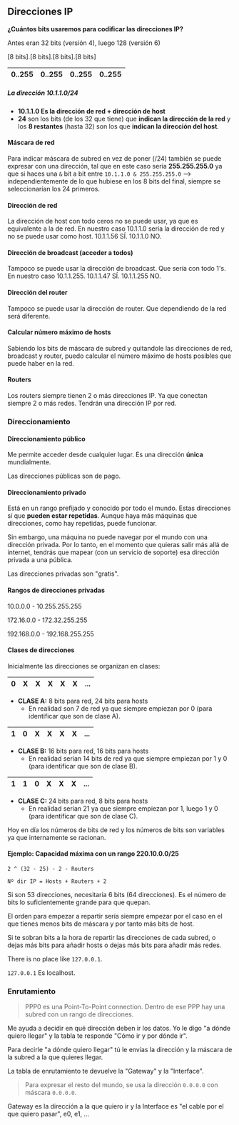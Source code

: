 ## Direcciones IP

**¿Cuántos bits usaremos para codificar las direcciones IP?**

Antes eran 32 bits (versión 4), luego 128 (versión 6)

[8 bits].[8 bits].[8 bits].[8 bits]

|0..255|0..255|0..255|0..255|
|-|-|-|-|

##### La dirección 10.1.1.0/24
- **10.1.1.0 Es la dirección de red + dirección de host**
- **24** son los bits (de los 32 que tiene) que **indican la dirección de la red** y los **8 restantes** (hasta 32) son los que **indican la dirección del host**.

#### Máscara de red

Para indicar máscara de subred en vez de poner (/24) también se puede expresar con una dirección, tal que en este caso sería **255.255.255.0** ya que si haces una `&` bit a bit entre `10.1.1.0 & 255.255.255.0` --> independientemente de lo que hubiese en los 8 bits del final, siempre se seleccionarían los 24 primeros.

#### Dirección de red

La dirección de host con todo ceros no se puede usar, ya que es equivalente a la de red. En nuestro caso 10.1.1.0 sería la dirección de red y no se puede usar como host. 10.1.1.56 SÍ. 10.1.1.0 NO.

#### Dirección de broadcast (acceder a todos)

Tampoco se puede usar la dirección de broadcast. Que sería con todo 1's. En nuestro caso 10.1.1.255. 10.1.1.47 SÍ. 10.1.1.255 NO.


#### Dirección del router

Tampoco se puede usar la dirección de router. Que dependiendo de la red será diferente.

#### Calcular número máximo de hosts

Sabiendo los bits de máscara de subred y quitandole las direcciones de red, broadcast y router, puedo calcular el número máximo de hosts posibles que puede haber en la red.

#### Routers

Los routers siempre tienen 2 o más direcciones IP. Ya que conectan siempre 2 o más redes. Tendrán una dirección IP por red.

### Direccionamiento

#### Direccionamiento público

Me permite acceder desde cualquier lugar. Es una dirección **única** mundialmente.

Las direcciones públicas son de pago.

#### Direccionamiento privado

Está en un rango prefijado y conocido por todo el mundo. Estas direcciones sí que **pueden estar repetidas**. Aunque haya más máquinas que direcciones, como hay repetidas, puede funcionar.

Sin embargo, una máquina no puede navegar por el mundo con una dirección privada. Por lo tanto, en el momento que quieras salir más allá de internet, tendrás que mapear (con un servicio de soporte) esa dirección privada a una pública.

Las direcciones privadas son "gratis".

#### Rangos de direcciones privadas

10.0.0.0 - 10.255.255.255

172.16.0.0 - 172.32.255.255

192.168.0.0 - 192.168.255.255

#### Clases de direcciones

Inicialmente las direcciones se organizan en clases:

|0|X|X|X|X|X|...|
|-|-|-|-|-|-|---|

- **CLASE A:** 8 bits para red, 24 bits para hosts
	- En realidad son 7 de red ya que siempre empiezan por 0 (para identificar que son de clase A).

|1|0|X|X|X|X|...|
|-|-|-|-|-|-|---|

- **CLASE B:** 16 bits para red, 16 bits para hosts
	- En realidad serían 14 bits de red ya que siempre empiezan por 1 y 0 (para identificar que son de clase B).

|1|1|0|X|X|X|...|
|-|-|-|-|-|-|---|
- **CLASE C:** 24 bits para red, 8 bits para hosts
	- En realidad serían 21 ya que siempre empiezan por 1, luego 1 y 0 (para identificar que son de clase C).

Hoy en día los números de bits de red y los números de bits son variables ya que internamente se racionan.

#### Ejemplo: Capacidad máxima con un rango 220.10.0.0/25

```
2 ^ (32 - 25) - 2 - Routers
```

```
Nº dir IP = Hosts + Routers + 2
```

Si son 53 direcciones, necesitaria 6 bits (64 direcciones). Es el número de bits lo suficientemente grande para que quepan.

El orden para empezar a repartir sería siempre empezar por el caso en el que tienes menos bits de máscara y por tanto más bits de host.

Si te sobran bits a la hora de repartir las direcciones de cada subred, o dejas más bits para añadir hosts o dejas más bits para añadir más redes.

There is no place like `127.0.0.1`.

`127.0.0.1` Es localhost.

### Enrutamiento

> PPP0 es una Point-To-Point connection. Dentro de ese PPP hay una subred con un rango de direcciones.

Me ayuda a decidir en qué dirección deben ir los datos. Yo le digo "a dónde quiero llegar" y la tabla te responde "Cómo ir y por dónde ir".

Para decirle "a dónde quiero llegar" tú le envías la dirección y la máscara de la subred a la que quieres llegar.

La tabla de enrutamiento te devuelve la "Gateway" y la "Interface".

> Para expresar el resto del mundo, se usa la dirección `0.0.0.0` con máscara `0.0.0.0`.

Gateway es la dirección a la que quiero ir y la Interface es "el cable por el que quiero pasar", e0, e1, ...
